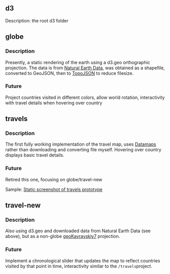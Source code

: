 ## d3

Description: the root d3 folder

## globe

### Description 

Presently, a static rendering of the earth using a d3.geo orthographic projection. The data is from [Natural Earth Data](https://naturalearthdata.com), was obtained as a shapefile, converted to GeoJSON, then to [TopoJSON](https://github.com/topojson/topojson) to reduce filesize. 

### Future 

Project countries visited in different colors, allow world rotation, interactivity with travel details when hovering over country

## travels

### Description 

The first fully working implementation of the travel map, uses [Datamaps](https://datamaps.github.io/) rather than downloading and converting file myself. Hovering over country displays basic travel details.

### Future 

Retired this one, focusing on globe/travel-new

Sample: 
[Static screenshot of travels prototype](img/travels-first-go.png)

## travel-new

### Description

Also using d3.geo and downloaded data from Natural Earth Data (see above), but as a non-globe [geoKavrayskiy7](https://github.com/d3/d3-geo-projection#geoKavrayskiy7) projection.

### Future

Implement a chronological slider that updates the map to reflect countries visited by that point in time, interactivity similar to the `/travels`project.